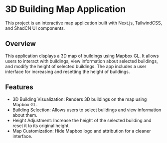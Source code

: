 # 3D Building Map Application

This project is an interactive map application built with Next.js, TailwindCSS, and ShadCN UI components.

## Overview

This application displays a 3D map of buildings using Mapbox GL. It allows users to interact with 
buildings, view information about selected buildings, and modify the height of selected buildings. 
The app includes a user interface for increasing and resetting the height of buildings.

## Features

- 3D Building Visualization: Renders 3D buildings on the map using Mapbox GL.
- Building Selection: Allows users to select buildings and view information about them.
- Height Adjustment: Increase the height of the selected building and reset it to its original height.
- Map Customization: Hide Mapbox logo and attribution for a cleaner interface.


